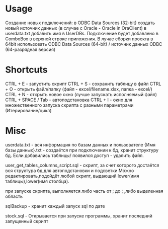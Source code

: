 # Usage
Создание новых подключений:
в ODBC Data Sources (32-bit) создать новый источник данных (в случае с Oracle - Oracle in OraClient)
в userdata.txt добавить имя в UserDBs. Подключение будет добавлено в ComboBox в верхней строке приложения.
В лучае сборки проекта в 64bit использовать ODBC Data Sources (64-bit) / источник данных ODBC (64-разрядная версия)


# Shortcuts
CTRL + E - запустить скрипт
CTRL + S - сохранить таблицу в файл
CTRL + O - открыть файл/папку (файл - excel/filename.xlsx, папка - excel/)
CTRL + N - открыть новое окно (лучше запускать исполняемый файл)
CTRL + SPACE / Tab - автоподстановка
CTRL + I - окно для множественного запуска скрипта с разными параметрами (Итерирование/цикл)

# Misc
userdata.txt - вся информация по базам данных и пользователе
{Имя базы данных}.txt - создаётся при подключении к бд, хранит структуру бд. Если добавились таблицы/ появился доступ - удалить файл.

user_get_tables_columns_script.sql - скрипт, за счет которого достаётся вся структура бд для автоподстановки и подсветки 
Можно редактировать,подойдёт любой скрипт, выдающий lower(имя таблицы),lower(имя столбца).

при запуске скрипта, выполняется либо часть от ; до ; ,либо выделенная область

sqlBackup - хранит каждый запуск sql по дате

stock.sql - Открывается при запуске программы, хранит последний запущенный скрипт

